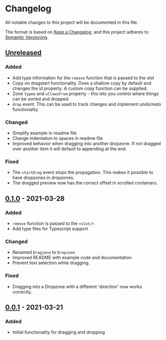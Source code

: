 # Changelog

All notable changes to this project will be documented in this file.

The format is based on [Keep a Changelog](https://keepachangelog.com/en/1.0.0/),
and this project adheres to [Semantic Versioning](https://semver.org/spec/v2.0.0.html).

## [Unreleased]

### Added

- Add type information for the `remove` function that is passed to the slot
- Copy on dragstart functionality. Does a shallow copy by default and changes the id property. A custom copy function can be supplied.
- Zone `type`s and `allowsFrom` property - this lets you control where things can be sorted and dropped.
- `drop` event. This can be used to track changes and implement undo/redo functionality.

### Changed

- Simplify example in readme file
- Change indentation to spaces in readme file
- Improved behavior when dragging into another dropzone. If not dragged over another item it will default to appending at the end.

### Fixed

- The `startDrag` event stops the propagation. This makes it possible to have dropzones in dropzones.
- The dragged preview now has the correct offset in scrolled containers.

## [0.1.0] - 2021-03-28

### Added

- `remove` function is passed to the `<slot/>`
- Add type files for Typescript support

### Changed

- Renamed `Dragzone` to `Dropzone`
- Improved README with example code and documentation.
- Prevent text selection while dragging.

### Fixed

- Dragging into a Dropzone with a different 'direction' now works correctly.

## [0.0.1] - 2021-03-21

### Added

- Initial functionality for dragging and dropping

[unreleased]: https://github.com/joburgard/svelte-dragondrop/compare/v0.1.0...HEAD
[0.1.0]: https://github.com/joburgard/svelte-dragondrop/compare/v0.0.1...v0.1.0
[0.0.1]: https://github.com/joburgard/svelte-dragondrop/releases/tag/v0.0.1
